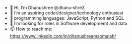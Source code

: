 - 👋 Hi, I’m Dhanushree @dhanu-shre3
- 👀 I’m an aspiring coder/designer/technology enthusiast
- 🌱 programming languages: JavaScript, Python and SQL
- 💞️ I’m looking for roles in Software developmemt and data
- 📫 How to reach me: https://www.linkedin.com/in/dhanushreemsomaiah/

<!---
dhanu-shre3/dhanu-shre3 is a ✨ special ✨ repository because its `README.md` (this file) appears on your GitHub profile.
You can click the Preview link to take a look at your changes.
--->
